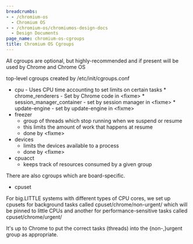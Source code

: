 ```yaml
---
breadcrumbs:
- - /chromium-os
  - Chromium OS
- - /chromium-os/chromiumos-design-docs
  - Design Documents
page_name: chromium-os-cgroups
title: Chromium OS Cgroups
---
```


All cgroups are optional, but highly-recommended and if present will be used by
Chrome and Chrome OS

top-level cgroups created by /etc/init/cgroups.conf

*   cpu - Uses CPU time accounting to set limits on certain tasks
        *   chrome_renderers - Set by Chrome code in &lt;fixme&gt;
        *   session_manager_container - set by session manager in
                    &lt;fixme&gt;
        *   update-engine - set by update-engine in &lt;fixme&gt;
*   freezer
    *   group of threads which stop running when we suspend or resume
    *   this limits the amount of work that happens at resume
    *   done by &lt;fixme&gt;
*   devices
    *   limits the devices available to a process
    *   done by &lt;fixme&gt;
*   cpuacct
    *   keeps track of resources consumed by a given group

There are also cgroups which are board-specific.

*   cpuset

For big.LITTLE systems with different types of CPU cores, we set up cpusets for
background tasks called cpuset/chrome/non-urgent/ which will be pinned to little
CPUs and another for performance-sensitive tasks called cpuset/chrome/urgent/

It's up to Chrome to put the correct tasks (threads) into the {non-,}urgent
group as appropriate.
